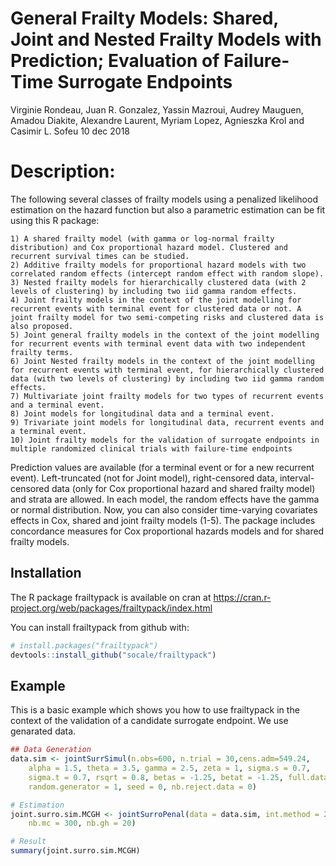 General Frailty Models: Shared, Joint and Nested Frailty Models with Prediction; Evaluation of Failure-Time Surrogate Endpoints
================
Virginie Rondeau, Juan R. Gonzalez, Yassin Mazroui, Audrey Mauguen, Amadou Diakite, Alexandre Laurent, Myriam Lopez, Agnieszka Krol and Casimir L. Sofeu
10 dec 2018

Description:
============

The following several classes of frailty models using a penalized likelihood estimation on the hazard function but also a parametric estimation can be fit using this R package:

    1) A shared frailty model (with gamma or log-normal frailty distribution) and Cox proportional hazard model. Clustered and recurrent survival times can be studied.
    2) Additive frailty models for proportional hazard models with two correlated random effects (intercept random effect with random slope).
    3) Nested frailty models for hierarchically clustered data (with 2 levels of clustering) by including two iid gamma random effects.
    4) Joint frailty models in the context of the joint modelling for recurrent events with terminal event for clustered data or not. A joint frailty model for two semi-competing risks and clustered data is also proposed.
    5) Joint general frailty models in the context of the joint modelling for recurrent events with terminal event data with two independent frailty terms.
    6) Joint Nested frailty models in the context of the joint modelling for recurrent events with terminal event, for hierarchically clustered data (with two levels of clustering) by including two iid gamma random effects.
    7) Multivariate joint frailty models for two types of recurrent events and a terminal event.
    8) Joint models for longitudinal data and a terminal event.
    9) Trivariate joint models for longitudinal data, recurrent events and a terminal event. 
    10) Joint frailty models for the validation of surrogate endpoints in multiple randomized clinical trials with failure-time endpoints 
        

Prediction values are available (for a terminal event or for a new recurrent event). Left-truncated (not for Joint model), right-censored data, interval-censored data (only for Cox proportional hazard and shared frailty model) and strata are allowed. In each model, the random effects have the gamma or normal distribution. Now, you can also consider time-varying covariates effects in Cox, shared and joint frailty models (1-5). The package includes concordance measures for Cox proportional hazards models and for shared frailty models.

Installation
------------

The R package frailtypack is available on cran at <https://cran.r-project.org/web/packages/frailtypack/index.html>

You can install frailtypack from github with:

``` r
# install.packages("frailtypack")
devtools::install_github("socale/frailtypack")
```

Example
-------

This is a basic example which shows you how to use frailtypack in the context of the validation of a candidate surrogate endpoint. We use genarated data.

``` r
## Data Generation
data.sim <- jointSurrSimul(n.obs=600, n.trial = 30,cens.adm=549.24, 
    alpha = 1.5, theta = 3.5, gamma = 2.5, zeta = 1, sigma.s = 0.7, 
    sigma.t = 0.7, rsqrt = 0.8, betas = -1.25, betat = -1.25, full.data = 0, 
    random.generator = 1, seed = 0, nb.reject.data = 0)
```

``` r
# Estimation
joint.surro.sim.MCGH <- jointSurroPenal(data = data.sim, int.method = 2,
    nb.mc = 300, nb.gh = 20)
```

``` r
# Result
summary(joint.surro.sim.MCGH)
```
